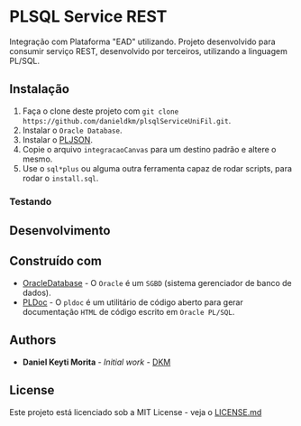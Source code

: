 # PLSQL Service REST

Integração com Plataforma "EAD" utilizando. 
Projeto desenvolvido para consumir serviço REST, desenvolvido por terceiros, utilizando a linguagem PL/SQL.

## Instalação

1. Faça o clone deste projeto com `git clone https://github.com/danieldkm/plsqlServiceUniFil.git`.
2. Instalar o `Oracle Database`.
3. Instalar o [PLJSON](https://github.com/pljson/pljson).
4. Copie o arquivo `integracaoCanvas` para um destino padrão e altere o mesmo.
5. Use o `sql*plus` ou alguma outra ferramenta capaz de rodar scripts, para rodar o `install.sql`.

### Testando

## Desenvolvimento

## Construído com

* [OracleDatabase](https://docs.oracle.com/cd/E11882_01/server.112/e10897/install.htm#ADMQS002) - O `Oracle` é um `SGBD` (sistema gerenciador de banco de dados).
* [PLDoc](http://pldoc.sourceforge.net/maven-site/) - O `pldoc` é um utilitário de código aberto para gerar documentação `HTML` de código escrito em `Oracle PL/SQL`.

## Authors

* **Daniel Keyti Morita** - *Initial work* - [DKM](https://github.com/danieldkm)

## License

Este projeto está licenciado sob a MIT License - veja o [LICENSE.md](LICENSE)
